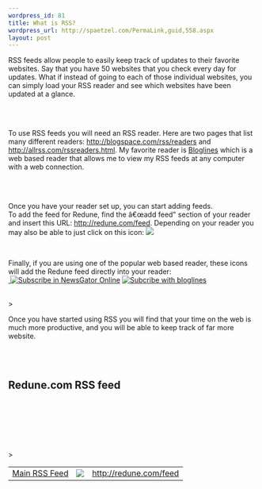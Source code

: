 ```yaml
--- 
wordpress_id: 81
title: What is RSS?
wordpress_url: http://spaetzel.com/PermaLink,guid,558.aspx
layout: post
---
```

<p>
        RSS feeds allow people to easily keep track of updates to their favorite websites.
        Say that you have 50 websites that you check every day for updates. What if instead
        of going to each of those individual websites, you can simply load your RSS reader
        and see which websites have been updated at a glance.<br />
        <br />
        </p>
        <br />
        <p>
        To use RSS feeds you will need an RSS reader. Here are two pages that list many different
        readers: <a href="http://blogspace.com/rss/readers">http://blogspace.com/rss/readers</a> and <a href="http://allrss.com/rssreaders.html">http://allrss.com/rssreaders.html</a>.
        My favorite reader is <a href="http://www.bloglines.com">Bloglines</a> which is a
        web based reader that allows me to view my RSS feeds at any computer with a web connection.
        </p>
        <br />
        <!--break-->
        <br />
        <p>
        Once you have your reader set up, you can start adding feeds.
        <br />
        To add the feed for Redune, find the â€œadd feed" section of your reader and insert
        this URL: <a href="http://redune.com/feed">http://redune.com/feed</a>. Depending on
        your reader you may also be able to just click on this icon: <a href="http://redune.com/feed"><img src="/spaetzel/misc/xml.png"\></a>
        </p>
        <br />
        <p>
        Finally, if you are using one of the popular web based reader, these icons will add
        the Redune feed directly into your reader:
        <br />
        <a href="http://add.my.yahoo.com/rss?url=http://redune.com/feed"><img src="http://us.i1.yimg.com/us.yimg.com/i/us/my/addtomyyahoo4.gif" alt="" style="border: 0pt none ;"> </a><a href="http://www.newsgator.com/ngs/subscriber/subext.aspx?url=http://redune.com/feed"><img src="http://www.newsgator.com/images/ngsub1.gif" alt="Subscribe in NewsGator Online" style="border: 0pt none ;"></a> <a href="http://www.bloglines.com/sub/http://redune.com/feed"><img src="http://www.bloglines.com/images/sub_modern5.gif" alt="Subcribe with bloglines" style="border: 0pt none ;"></a> <a href="http://my.msn.com/addtomymsn.armx?id=rss&amp;ut=http://redune.com/feed&amp;tt=CENTRALDIRECTORY&amp;ru=http://rss.msn.com%27"><img src="http://sc.msn.com/c/rss/rss_mymsn.gif" alt="" style="border: 0pt none ;"></a>
        </p>
        <br />
        >
        <br />
        <p>
        Once you have started using RSS you will find that your time on the web is much more
        productive, and you will be able to keep track of far more website.<br />
        <br />
        </p>
        <br />
        <h2>Redune.com RSS feed<br />
        </h2>
        <br />
        <table width="100%" border="0">
        <br />
        <tr>
        <br />
        <td>
        <a href="http://redune.com/">Main RSS Feed</a></td>
        <br />
        <td>
        <a href="http://redune.com/feed"><img src="/spaetzel/misc/xml.png"\></a></td>
        <br />
        <td>
        <a href="http://redune.com/feed">http://redune.com/feed</a></td>
        <br />
        >
        <br />
        </table>
        <img width="0" height="0" src="http://spaetzel.com/aggbug.ashx?id=558" />
